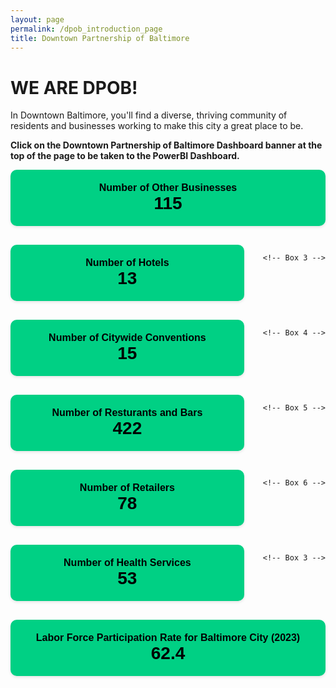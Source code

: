 ```yaml
---
layout: page
permalink: /dpob_introduction_page
title: Downtown Partnership of Baltimore
---
```

# WE ARE DPOB!

In Downtown Baltimore, you'll find a diverse, thriving community of residents and businesses working to make this city a great place to be.

**Click on the Downtown Partnership of Baltimore Dashboard banner at the top of the page to be taken to the PowerBI Dashboard.**

<!-- KPI Section -->
<div style="display: flex; gap: 30px; flex-wrap: wrap; margin-bottom: 30px; font-family: Arial;">

  <!-- Box 1 -->
  <div style="background-color: #00d084; padding: 20px; border-radius: 10px; flex: 1; min-width: 200px; text-align: center; box-shadow: 0 2px 4px rgba(0,0,0,0.1);">
    <div style="color: #000000; font-weight: bold; font-size: 16px;">Number of Other Businesses</div>
    <div style="color: #000000; font-weight: bold; font-size: 28px;">115</div>
  </div>  

  <!-- Box 2 -->
  <div style="background-color: #00d084; padding: 20px; border-radius: 10px; flex: 1; min-width: 200px; text-align: center; box-shadow: 0 2px 4px rgba(0,0,0,0.1);">
    <div style="color: #000000; font-weight: bold; font-size: 16px;">Number of Hotels</div>
    <div style="color: #000000; font-weight: bold; font-size: 28px;">13</div>
  </div>

    <!-- Box 3 -->
  <div style="background-color: #00d084; padding: 20px; border-radius: 10px; flex: 1; min-width: 200px; text-align: center; box-shadow: 0 2px 4px rgba(0,0,0,0.1);">
    <div style="color: #000000; font-weight: bold; font-size: 16px;">Number of Citywide Conventions</div>
    <div style="color: #000000; font-weight: bold; font-size: 28px;">15</div>
  </div>

    <!-- Box 4 -->
  <div style="background-color: #00d084; padding: 20px; border-radius: 10px; flex: 1; min-width: 200px; text-align: center; box-shadow: 0 2px 4px rgba(0,0,0,0.1);">
    <div style="color: #000000; font-weight: bold; font-size: 16px;">Number of Resturants and Bars</div>
    <div style="color: #000000; font-weight: bold; font-size: 28px;">422</div>
  </div>

    <!-- Box 5 -->
  <div style="background-color: #00d084; padding: 20px; border-radius: 10px; flex: 1; min-width: 200px; text-align: center; box-shadow: 0 2px 4px rgba(0,0,0,0.1);">
    <div style="color: #000000; font-weight: bold; font-size: 16px;">Number of Retailers</div>
    <div style="color: #000000; font-weight: bold; font-size: 28px;">78</div>
  </div>

    <!-- Box 6 -->
  <div style="background-color: #00d084; padding: 20px; border-radius: 10px; flex: 1; min-width: 200px; text-align: center; box-shadow: 0 2px 4px rgba(0,0,0,0.1);">
    <div style="color: #000000; font-weight: bold; font-size: 16px;">Number of Health Services</div>
    <div style="color: #000000; font-weight: bold; font-size: 28px;">53</div>
  </div>

    <!-- Box 3 -->
  <div style="background-color: #00d084; padding: 20px; border-radius: 10px; flex: 1; min-width: 200px; text-align: center; box-shadow: 0 2px 4px rgba(0,0,0,0.1);">
    <div style="color: #000000; font-weight: bold; font-size: 16px;">Labor Force Participation Rate for Baltimore City (2023)</div>
    <div style="color: #000000; font-weight: bold; font-size: 28px;">62.4</div>
  </div>

</div>
